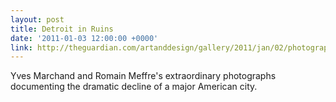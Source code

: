 ```yaml
---
layout: post
title: Detroit in Ruins
date: '2011-01-03 12:00:00 +0000'
link: http://theguardian.com/artanddesign/gallery/2011/jan/02/photography-detroit
---
```

Yves Marchand and Romain Meffre's extraordinary photographs documenting the dramatic decline of a major American city.